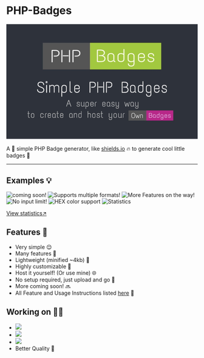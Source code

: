 # PHP-Badges
<img alt="Banner" src=".github/banner.jpg">

A 🔧 simple PHP Badge generator, like <a href="https://shields.io" target="_blank">shields.io</a> 🔥 to generate cool little badges 🌟

<hr>

## Examples 💡
![coming soon!](https://test.jm26.net/api/badge?label=Coming&message=soon!&color=green)
![Supports multiple formats!](https://test.jm26.net/api/badge/?format=jpg&label=Supports&message=multiple%20formats&color=orange)
![More Features on the way!](https://test.jm26.net/api/badge/?label=More%20cool%20features&message=on%20the%20way!&color=violet)
![No input limit!](https://test.jm26.net/api/badge/?label=No%20input&message=LIMIT!LIMIT!LIMIT!LIMIT!LIMIT!LIMIT!LIMIT!LIMIT!&color=yellowgreen)
![HEX color support](https://test.jm26.net/api/badge/?label=HEX%20color&message=support&color=0596a3)
![Statistics](https://test.jm26.net/api/badge/statistics)

<a href="https://test.jm26.net/api/badge/statistics?accuratecount=true" target="_blank">View statistics↗</a>

## Features 🌟

- Very simple 😌
- Many features 🤯
- Lightweight (minified ~4kb) 💪
- Highly customizable 🎨
- Host it yourself! (Or use mine) 🌐
- No setup required, just upload and go 🚀
- More coming soon! 🔜
- All Feature and Usage Instructions listed [here](https://github.com/JMcrafter26/php-badges/wiki/Features-and-Usage) 📑

## Working on 👨‍💻

- <img src="https://test.jm26.net/api/badge/?message=%E2%98%BB&label=Fontawesome%20support&color=red">
- <img src="https://test.jm26.net/api/badge/?label=Web&message=GUI&color=blue">
- <img src="https://test.jm26.net/api/badge/?label=JSON&message=input&color=yellow">
- Better Quality 🥶
